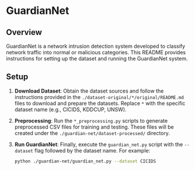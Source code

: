 # GuardianNet

## Overview

GuardianNet is a network intrusion detection system developed to classify network traffic into normal or malicious categories. This README provides instructions for setting up the dataset and running the GuardianNet system.

## Setup

1. **Download Dataset**: Obtain the dataset sources and follow the instructions provided in the `./dataset-original/*/original/README.md` files to download and prepare the datasets. Replace `*` with the specific dataset name (e.g., CICIDS, KDDCUP, UNSW).

2. **Preprocessing**: Run the `*_preprocessing.py` scripts to generate preprocessed CSV files for training and testing. These files will be created under the `./guardian-net/dataset-processed/` directory.

3. **Run GuardianNet**: Finally, execute the `guardian_net.py` script with the `--dataset` flag followed by the dataset name. For example:
   ```bash
   python ./guardian-net/guardian_net.py --dataset CICIDS